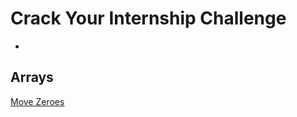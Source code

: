 # Crack Your Internship Challenge
-
## Arrays
[Move Zeroes](https://leetcode.com/problems/move-zeroes/description/)
